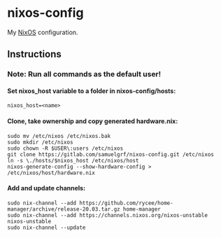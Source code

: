 nixos-config
============

My [NixOS](https://nixos.org) configuration.

Instructions
------------

### Note: Run all commands as the default user!

#### Set nixos_host variable to a folder in nixos-config/hosts:
```
nixos_host=<name>
```

#### Clone, take ownership and copy generated hardware.nix:
```
sudo mv /etc/nixos /etc/nixos.bak
sudo mkdir /etc/nixos
sudo chown -R $USER\:users /etc/nixos
git clone https://gitlab.com/samuelgrf/nixos-config.git /etc/nixos
ln -s \./hosts/$nixos_host /etc/nixos/host
nixos-generate-config --show-hardware-config > /etc/nixos/host/hardware.nix
```

#### Add and update channels:
```
sudo nix-channel --add https://github.com/rycee/home-manager/archive/release-20.03.tar.gz home-manager
sudo nix-channel --add https://channels.nixos.org/nixos-unstable nixos-unstable
sudo nix-channel --update
```
